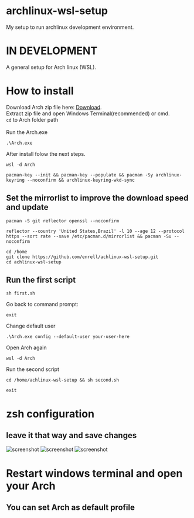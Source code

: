 # archlinux-wsl-setup
My setup to run archlinux development environment.

# IN DEVELOPMENT
A general setup for Arch linux (WSL). <br>

# How to install <br>

Download Arch zip file here: [Download](https://github.com/yuk7/ArchWSL/releases).<br>
Extract zip file and open Windows Terminal(recommended) or cmd. <br>
<code>cd</code> to Arch folder path <br><br>
Run the Arch.exe
````
.\Arch.exe
````
After install folow the next steps.
````
wsl -d Arch
````
````
pacman-key --init && pacman-key --populate && pacman -Sy archlinux-keyring --noconfirm && archlinux-keyring-wkd-sync
````
## Set the mirrorlist to improve the download speed and update
````
pacman -S git reflector openssl --noconfirm
````
````
reflector --country 'United States,Brazil' -l 10 --age 12 --protocol https --sort rate --save /etc/pacman.d/mirrorlist && pacman -Su --noconfirm
````
````
cd /home
git clone https://github.com/enrell/achlinux-wsl-setup.git
cd achlinux-wsl-setup
````
## Run the first script
````
sh first.sh
````
Go back to command prompt:
````
exit
````
Change default user
````
.\Arch.exe config --default-user your-user-here
````
Open Arch again
````
wsl -d Arch
````
Run the second script
````
cd /home/achlinux-wsl-setup && sh second.sh
````
````
exit
````
# zsh configuration
## leave it that way and save changes
![screenshot](https://i.imgur.com/I1ReXZB.png)
![screenshot](https://i.imgur.com/ad8CbYU.png)
![screenshot](https://i.imgur.com/pQwCU1r.png)

# Restart windows terminal and open your Arch
## You can set Arch as default profile
